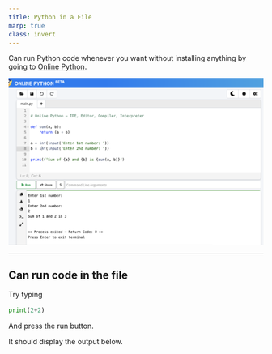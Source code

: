 ```yaml
---
title: Python in a File
marp: true
class: invert
---
```


Can run Python code whenever you want without installing anything
by going to [Online Python](https://www.online-python.com).

![](images/python-file.png)

---

## Can run code in the file

Try typing

```python
print(2+2)
```

And press the run button.

It should display the output below.
